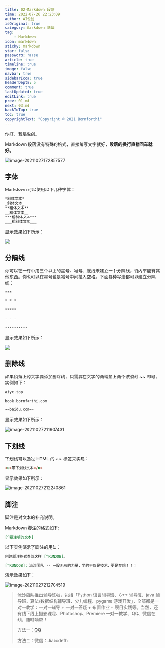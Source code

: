 ```yaml
---
title: 02-Markdown 段落
time: 2022-07-26 22:23:09
author: AI悦创
isOriginal: true
category: Markdown 基础
tag:
    - Markdown
icon: markdown
sticky: markdown
star: false
password: false
article: true
timeline: true
image: false
navbar: true
sidebarIcon: true
headerDepth: 5
comment: true
lastUpdated: true
editLink: true
prev: 01.md
next: 03.md
backToTop: true
toc: true
copyrightText: "Copyright © 2021 Bornforthi"
---
```


你好，我是悦创。

Markdown 段落没有特殊的格式，直接编写文字就好，**段落的换行直接回车就好。**

![image-20211027172857577](https://gitee.com/huangjiabaoaiyc/image/raw/master/image-20211027172857577.png)



## 字体

Markdown 可以使用以下几种字体：

```markdown
*斜体文本*
_斜体文本_
**粗体文本**
__粗体文本__
***粗斜体文本***
___粗斜体文本___
```

显示效果如下所示：

![](https://gitee.com/huangjiabaoaiyc/image/raw/master/20211027193424.png)



## 分隔线

你可以在一行中用三个以上的星号、减号、底线来建立一个分隔线，行内不能有其他东西。你也可以在星号或是减号中间插入空格。下面每种写法都可以建立分隔线：

```markdown
***

* * *

*****

- - -

----------
```

显示效果如下所示：

![](https://gitee.com/huangjiabaoaiyc/image/raw/master/20211027204813.png)



## 删除线

如果段落上的文字要添加删除线，只需要在文字的两端加上两个波浪线 **~~** 即可，实例如下：

```markdown
aiyc.top

book.bornforthi.com

~~baidu.com~~
```

显示效果如下所示：

![image-20211027211907431](https://gitee.com/huangjiabaoaiyc/image/raw/master/image-20211027211907431.png)

## 下划线

下划线可以通过 HTML 的 `<u>`  标签来实现：

```markdown
<u>带下划线文本</u>
```

显示效果如下所示：

![image-20211027212240861](https://gitee.com/huangjiabaoaiyc/image/raw/master/image-20211027212240861.png)



## 脚注

脚注是对文本的补充说明。

Markdown 脚注的格式如下:

```markdown
[^要注明的文本]
```

以下实例演示了脚注的用法：

```markdown
创建脚注格式类似这样 [^RUNOOB]。

[^RUNOOB]: 流沙团队 -- 一股无形的力量，学的不仅是技术，更是梦想！！！
```

演示效果如下：

![image-20211027212704519](https://gitee.com/huangjiabaoaiyc/image/raw/master/image-20211027212704519.png)

> 流沙团队推出辅导班啦，包括「Python 语言辅导班、C++ 辅导班、java 辅导班、算法/数据结构辅导班、少儿编程、pygame 游戏开发」，全部都是一对一教学：一对一辅导 + 一对一答疑 + 布置作业 + 项目实践等。当然，还有线下线上摄影课程、Photoshop、Premiere 一对一教学、QQ、微信在线，随时响应！
>
> 方法一：[QQ](http://wpa.qq.com/msgrd?v=3&uin=1432803776&site=qq&menu=yes)
>
> 方法二：微信：Jiabcdefh

